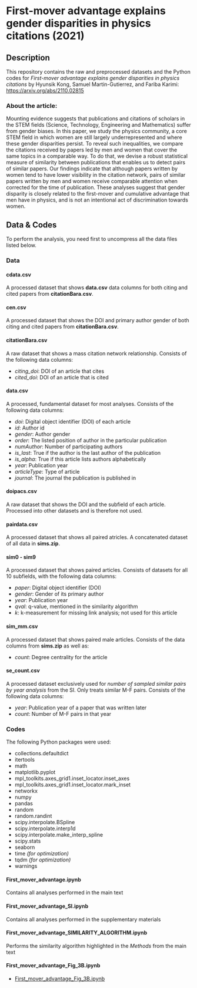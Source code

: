 # First-mover advantage explains gender disparities in physics citations (2021)

## Description
This repository contains the raw and preprocessed datasets and the Python codes for *First-mover advantage explains gender disparities in physics citations* by Hyunsik Kong, Samuel Martin-Gutierrez, and Fariba Karimi: https://arxiv.org/abs/2110.02815

### About the article:
Mounting evidence suggests that publications and citations of scholars in the STEM fields (Science, Technology, Engineering and Mathematics) suffer from gender biases. In this paper, we study the physics community, a core STEM field in which women are still largely underrepresented and where these gender disparities persist. To reveal such inequalities, we compare the citations received by papers led by men and women that cover the same topics in a comparable way. To do that, we devise a robust statistical measure of similarity between publications that enables us to detect pairs of similar papers. Our findings indicate that although papers written by women tend to have lower visibility in the citation network, pairs of similar papers written by men and women receive comparable attention when corrected for the time of publication. These analyses suggest that gender disparity is closely related to the first-mover and cumulative advantage that men have in physics, and is not an intentional act of discrimination towards women.

## Data & Codes

To perform the analysis, you need first to uncompress all the data files listed below.

### Data
#### cdata.csv
A processed dataset that shows **data.csv** data columns for both citing and cited papers from **citationBara.csv**.
#### cen.csv
A processed dataset that shows the DOI and primary author gender of both citing and cited papers from **citationBara.csv**.
#### citationBara.csv
A raw dataset that shows a mass citation network relationship. Consists of the following data columns:
- *citing_doi*: DOI of an article that cites
- *cited_doi*: DOI of an article that is cited
#### data.csv
A processed, fundamental dataset for most analyses. Consists of the following data columns:
- *doi*: Digital object identifier (DOI) of each article
- *id*: Author id
- *gender*: Author gender
- *order*: The listed position of author in the particular publication
- *numAuthor*: Number of participating authors
- *is_last*: True if the author is the last author of the publication
- *is_alpha*: True if this article lists authors alphabetically
- *year*: Publication year
- *articleType*: Type of article
- *journal*: The journal the publication is published in
#### doipacs.csv
A raw dataset that shows the DOI and the subfield of each article. Processed into other datasets and is therefore not used.
#### pairdata.csv
A processed dataset that shows all paired atricles. A concatenated dataset of all data in **sims.zip**.
#### sim0 - sim9
A processed dataset that shows paired articles. Consists of datasets for all 10 subfields, with the following data columns:
- *paper*: Digital object identifier (DOI)
- *gender*: Gender of its primary author
- *year*: Publication year
- *qval*: q-value, mentioned in the similarity algorithm
- *k*: k-measurement for missing link analysis; not used for this article
#### sim_mm.csv
A processed dataset that shows paired male articles. Consists of the data columns from **sims.zip** as well as:
- *count*: Degree centrality for the article
#### se_count.csv
A processed dataset exclusively used for _number of sampled similar pairs by year analysis_ from the SI. Only treats similar M-F pairs. Consists of the following data columns:
- *year*: Publication year of a paper that was written later
- *count*: Number of M-F pairs in that year
### Codes

The following Python packages were used:
- collections.defaultdict
- itertools
- math
- matplotlib.pyplot
- mpl_toolkits.axes_grid1.inset_locator.inset_axes
- mpl_toolkits.axes_grid1.inset_locator.mark_inset
- networkx
- numpy
- pandas
- random
- random.randint
- scipy.interpolate.BSpline
- scipy.interpolate.interp1d
- scipy.interpolate.make_interp_spline
- scipy.stats
- seaborn
- time *(for optimization)*
- tqdm *(for optimization)*
- warnings
#### First_mover_advantage.ipynb
Contains all analyses performed in the main text
#### First_mover_advantage_SI.ipynb
Contains all analyses performed in the supplementary materials
#### First_mover_advantage_SIMILARITY_ALGORITHM.ipynb
Performs the similarity algorithm highlighted in the *Methods* from the main text
#### First_mover_advantage_Fig_3B.ipynb
- [First_mover_advantage_Fig_3B.ipynb](/codes/First_mover_advantage_Fig_3B.ipynb)
